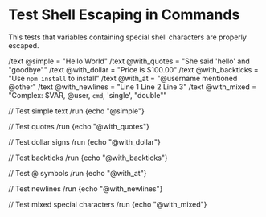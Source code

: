 # Test Shell Escaping in Commands

This tests that variables containing special shell characters are properly escaped.

/text @simple = "Hello World"
/text @with_quotes = "She said 'hello' and \"goodbye\""
/text @with_dollar = "Price is $100.00"
/text @with_backticks = "Use `npm install` to install"
/text @with_at = "@username mentioned @other"
/text @with_newlines = "Line 1
Line 2
Line 3"
/text @with_mixed = "Complex: $VAR, @user, `cmd`, 'single', \"double\""

// Test simple text
/run {echo "@simple"}

// Test quotes
/run {echo "@with_quotes"}

// Test dollar signs
/run {echo "@with_dollar"}

// Test backticks
/run {echo "@with_backticks"}

// Test @ symbols
/run {echo "@with_at"}

// Test newlines
/run {echo "@with_newlines"}

// Test mixed special characters
/run {echo "@with_mixed"}